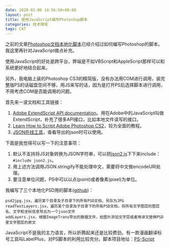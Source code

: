 ```yaml
---
date: 2020-02-08 14:56:50+08:00
layout: post
title: 使用JavaScript编写Photoshop脚本
categories: 技术随笔
tags: CAT
---
```


之前的文章[Photoshop文档本地化脚本](/adobe-photoshop-localization-script/)已经介绍过如何编写Photoshop的脚本。我这里再针对JavaScript做点补充。

使用JavaScript的好处是跨平台，弊端是不如VBScript和AppleScript那样可以和系统更好地结合起来。

另外，我电脑上装的Photoshop CS3的精简版，没有办法用COM进行调用，装完整版PS的话磁盘空间不够，用JS来写的话，因为是打开PS后选择脚本进行调用，不用考虑COM是否能调用的问题。

首先来一波文档和工具链接：

1. [Adobe ExtendScript API documentation](http://yearbook.github.io/esdocs/#/)。用在Adobe中的JavaScript叫做ExtendScript，补充了很多API接口，比如本地文件读写的接口。
2. [Learn How to Script Adobe Photoshop CS2](http://www.adobepress.com/articles/article.asp?p=433750&seqNum=12)，较为全面的教程。
3. [JSON在线工具](https://www.sojson.com/)，查看导出的json时可以使用。

下面是我觉得可以写一下的注意事项：

1. 默认不支持将JS对象转换为JSON字符串，可以把[json2.js](https://github.com/douglascrockford/JSON-js)下下来include：`#include json2.js`。
2. 用上述方法调用JSON.stringify不能处理中文，需要将中文做encodeURI处理。
3. 要注意单位问题，PS中可以以点(point)或者像素(pixel)为单位。

我编写了三个本地化PSD用的脚本([github](https://github.com/xulihang/ImageTrans_PhotoshopScripts))：

```
psd2jpg.jsx，遍历某个目录及子目录下的所有PSD文档，另存为JPG
readTextLayers.jsx，遍历某个目录及子目录下的所有PSD文档，将所有文字图层的图层名、文字和坐标信息导出为一个json文件
addLayers.jsx，根据ImageTrans导出的数据文件，给图片添加文字层或者用译文替换PSD里文字图层的原文
```

JavaScript不是我的主力语言，所以折腾起来还是比较费劲。有一款漫画翻译标号工具叫LabelPlus，对PS脚本的利用比较充分。脚本项目地址：[PS-Script](https://github.com/LabelPlus/PS-Script)
